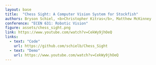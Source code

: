 ```yaml
---
layout: base
title:  "Chess Sight: A Computer Vision System for Stockfish"
authors: Bryson Schiel, <b>Christopher Kitras</b>, Matthew McKinney
conference: "ECEN 631: Robotic Vision"
figure: assets/chess_sight.png
link: https://www.youtube.com/watch?v=CekWy9jhOeQ
links:
  - text: "Code"
    url: https://github.com/schielb/Chess_Sight
  - text: "Demo"
    url: https://www.youtube.com/watch?v=CekWy9jhOeQ
---
```

